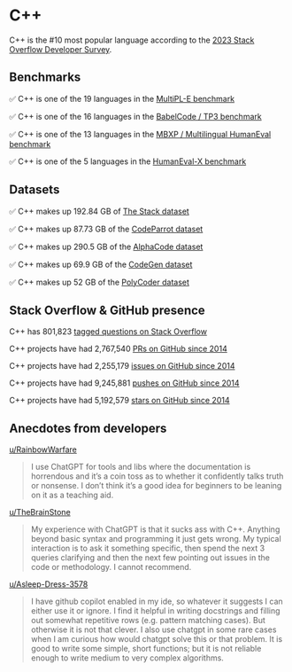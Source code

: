 # C++

C++ is the #10 most popular language according to the [2023 Stack Overflow Developer Survey](https://survey.stackoverflow.co/2023/#section-most-popular-technologies-programming-scripting-and-markup-languages).

## Benchmarks

✅ C++ is one of the 19 languages in the [MultiPL-E benchmark](https://blog.pearai.dev/an-introduction-to-code-llm-benchmarks-for-software-engineers/#:~:text=couple%20notable%20mentions-,4.%20MultiPL%2DE,-Creator%3A%20Northeastern)

✅ C++ is one of the 16 languages in the [BabelCode / TP3 benchmark](https://blog.pearai.dev/an-introduction-to-code-llm-benchmarks-for-software-engineers/#:~:text=amazon%2Dscience/mxeval-,12.%20BabelCode%20/%20TP3,-Creator%3A%20Google)

✅ C++ is one of the 13 languages in the [MBXP / Multilingual HumanEval benchmark](https://blog.pearai.dev/an-introduction-to-code-llm-benchmarks-for-software-engineers/#:~:text=11.%20MBXP%20/%20Multilingual%20HumanEval)

✅ C++ is one of the 5 languages in the [HumanEval-X benchmark](https://blog.pearai.dev/an-introduction-to-code-llm-benchmarks-for-software-engineers/#:~:text=Some%20multilingual%C2%A0benchmarks-,10.%20HumanEval%2DX,-Creator%3A%20Tsinghua)

## Datasets

✅ C++ makes up 192.84 GB of [The Stack dataset](https://arxiv.org/abs/2211.15533)

✅ C++ makes up 87.73 GB of the [CodeParrot dataset](https://huggingface.co/datasets/codeparrot/github-code)

✅ C++ makes up 290.5 GB of the [AlphaCode dataset](https://arxiv.org/abs/2203.07814)

✅ C++ makes up 69.9 GB of the [CodeGen dataset](https://arxiv.org/abs/2203.13474)

✅ C++ makes up 52 GB of the [PolyCoder dataset](https://arxiv.org/abs/2202.13169)

## Stack Overflow & GitHub presence

C++ has 801,823 [tagged questions on Stack Overflow](https://stackoverflow.com/tags)

C++ projects have had 2,767,540 [PRs on GitHub since 2014](https://madnight.github.io/githut/#/pull_requests/2023/3)

C++ projects have had 2,255,179 [issues on GitHub since 2014](https://madnight.github.io/githut/#/issues/2023/3)

C++ projects have had 9,245,881 [pushes on GitHub since 2014](https://madnight.github.io/githut/#/pushes/2023/3)

C++ projects have had 5,192,579 [stars on GitHub since 2014](https://madnight.github.io/githut/#/stars/2023/3)

## Anecdotes from developers

[u/RainbowWarfare](https://www.reddit.com/r/cpp/comments/172vc4q/comment/k3z07sj/?utm_source=share&utm_medium=web2x&context=3)
> I use ChatGPT for tools and libs where the documentation is horrendous and it’s a coin toss as to whether it confidently talks truth or nonsense. I don’t think it’s a good idea for beginners to be leaning on it as a teaching aid.

[u/TheBrainStone](https://www.reddit.com/r/cpp/comments/172vc4q/comment/k3z96kd/?utm_source=share&utm_medium=web2x&context=3)
> My experience with ChatGPT is that it sucks ass with C++. Anything beyond basic syntax and programming it just gets wrong. My typical interaction is to ask it something specific, then spend the next 3 queries clarifying and then the next few pointing out issues in the code or methodology. I cannot recommend.

[u/Asleep-Dress-3578](https://www.reddit.com/r/cpp/comments/172vc4q/comment/k3zprne/?utm_source=share&utm_medium=web2x&context=3)
> I have github copilot enabled in my ide, so whatever it suggests I can either use it or ignore. I find it helpful in writing docstrings and filling out somewhat repetitive rows (e.g. pattern matching cases). But otherwise it is not that clever. I also use chatgpt in some rare cases when I am curious how would chatgpt solve this or that problem. It is good to write some simple, short functions; but it is not reliable enough to write medium to very complex algorithms.